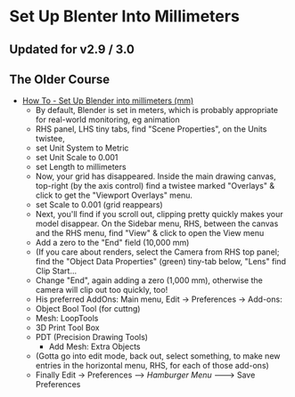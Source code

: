 # Set Up Blenter Into Millimeters

## Updated for v2.9 / 3.0

## The Older Course

* [How To - Set Up Blender into millimeters (mm)](https://www.youtube.com/watch?v=ZI49VIcISaw&list=PL6Fiih6ItYsX3qdwhEyd77zy82bM-I8t1)
    * By default, Blender is set in meters, which is probably appropriate for real-world monitoring, eg animation
    * RHS panel, LHS tiny tabs, find "Scene Properties", on the Units twistee, 
	* set Unit System to Metric 
	* set Unit Scale to 0.001 
	* set Length to millimeters
    * Now, your grid has disappeared.  Inside the main drawing canvas, top-right (by the axis control) find a twistee marked "Overlays" & click to get the "Viewport Overlays" menu. 
	* set Scale to 0.001 (grid reappears)
    * Next, you'll find if you scroll out, clipping pretty quickly makes your model disappear. On the Sidebar menu, RHS, between the canvas and the RHS menu, find "View" & click to open the View menu
	* Add a zero to the "End" field (10,000 mm)
    * (If you care about renders, select the Camera from RHS top panel; find the "Object Data Properties" (green) tiny-tab below, "Lens" find Clip Start...
	* Change "End", again adding a zero (1,000 mm), otherwise the camera will clip out too quickly, too!
    * His preferred AddOns:  Main menu, Edit -> Preferences -> Add-ons:
	* Object Bool Tool (for cuttng)
	* Mesh: LoopTools
	* 3D Print Tool Box
	* PDT (Precision Drawing Tools) 
        * Add Mesh: Extra Objects
	* (Gotta go into edit mode, back out, select something, to make new entries in the horizontal menu, RHS, for each of those add-ons)
    * Finally Edit -> Preferences --> *Hamburger Menu* ---> Save Preferences

